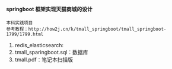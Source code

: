 #### springboot 框架实现天猫商城的设计
```
本科实践项目
参考教程：http://how2j.cn/k/tmall_springboot/tmall_springboot-1799/1799.html
```
1. redis_elasticsearch:
2. tmall_sparingboot.sql：数据库
3. tmall.pdf：笔记本扫描版